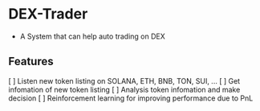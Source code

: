 # DEX-Trader

- A System that can help auto trading on DEX 


## Features
[ ] Listen new token listing on SOLANA, ETH, BNB, TON, SUI, ...
[ ] Get infomation of new token listing 
[ ] Analysis token infomation and make decision
[ ] Reinforcement learning for improving performance due to PnL

